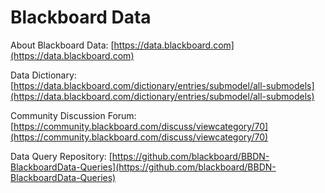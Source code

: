# Blackboard Data

About Blackboard Data: [https://data.blackboard.com](https://data.blackboard.com)

Data Dictionary: [https://data.blackboard.com/dictionary/entries/submodel/all-submodels](https://data.blackboard.com/dictionary/entries/submodel/all-submodels)

Community Discussion Forum: [https://community.blackboard.com/discuss/viewcategory/70](https://community.blackboard.com/discuss/viewcategory/70)

Data Query Repository: [https://github.com/blackboard/BBDN-BlackboardData-Queries](https://github.com/blackboard/BBDN-BlackboardData-Queries)
